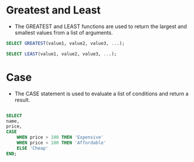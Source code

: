 # Greatest and Least

- The GREATEST and LEAST functions are used to return the largest and smallest values from a list of arguments.

```sql
SELECT GREATEST(value1, value2, value3, ...);
```

```sql
SELECT LEAST(value1, value2, value3, ...);
```

# Case

- The CASE statement is used to evaluate a list of conditions and return a result.

```sql

SELECT
name,
price,
CASE
    WHEN price > 100 THEN 'Expensive'
    WHEN price < 100 THEN 'Affordable'
    ELSE 'Cheap'
END;
```

